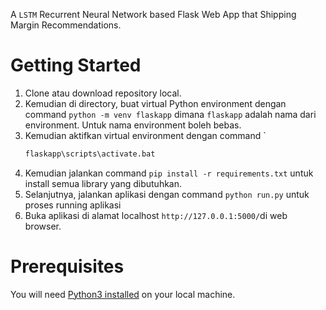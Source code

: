  A `LSTM` Recurrent Neural Network based Flask Web App that Shipping Margin Recommendations.
# Getting Started
1. Clone atau download repository local.
2. Kemudian di directory, buat virtual Python environment dengan command `python -m venv flaskapp` dimana `flaskapp` adalah nama dari environment. Untuk nama environment boleh bebas.
3. Kemudian aktifkan virtual environment dengan command        `
    ```bash                 
    flaskapp\scripts\activate.bat
    ```
4. Kemudian jalankan command `pip install -r requirements.txt` untuk install semua library yang dibutuhkan.
5. Selanjutnya, jalankan aplikasi dengan command `python run.py` untuk proses running aplikasi
8. Buka aplikasi di alamat localhost `http://127.0.0.1:5000/`di web browser.

# Prerequisites
You will need [Python3 installed](https://www.python.org/downloads/) on your local machine.
